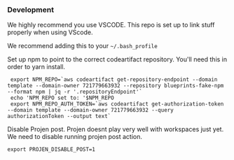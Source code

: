 ### Development

We highly recommend you use VSCODE. This repo is set up to link stuff properly when using VScode.

We recommend adding this to your `~/.bash_profile`

Set up npm to point to the correct codeartifact repository. You'll need this in order to yarn
install.

```
 export NPM_REPO=`aws codeartifact get-repository-endpoint --domain template --domain-owner 721779663932 --repository blueprints-fake-npm --format npm | jq -r '.repositoryEndpoint'`
 echo 'NPM_REPO set to: '$NPM_REPO
 export NPM_REPO_AUTH_TOKEN=`aws codeartifact get-authorization-token --domain template --domain-owner 721779663932 --query authorizationToken --output text`
```

Disable Projen post. Projen doesnt play very well with workspaces just yet. We need to disable
running projen post action.

```
export PROJEN_DISABLE_POST=1
```

